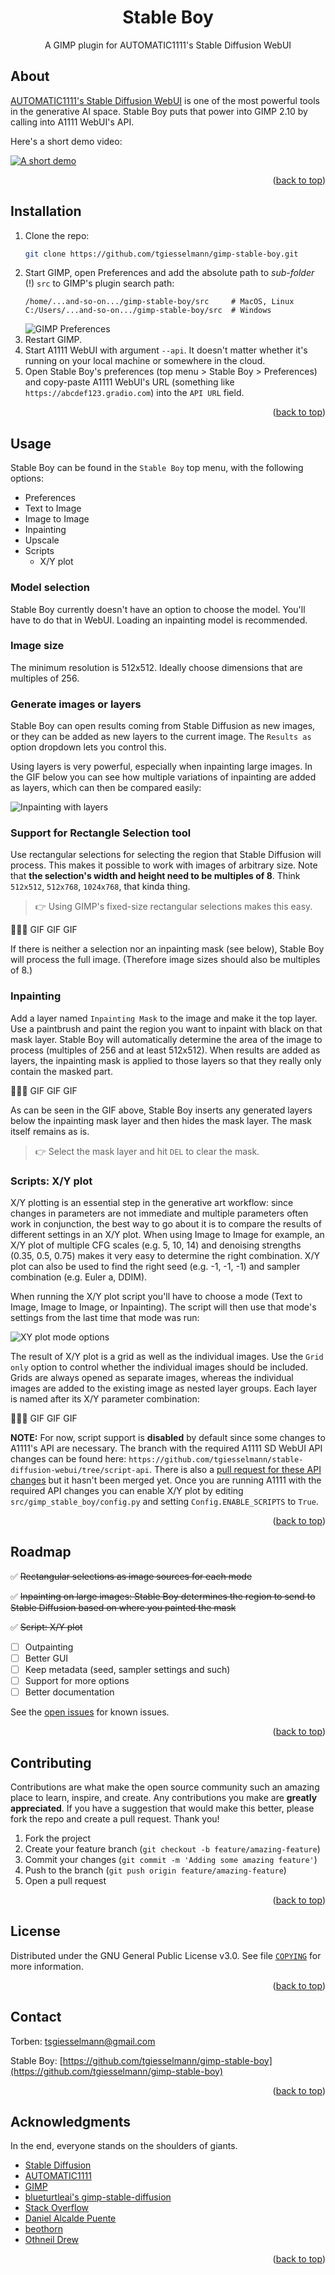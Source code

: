 <a name="readme-top"></a>

<div>
<h1 align="center">Stable Boy</h1>
  <p align="center">
    A GIMP plugin for AUTOMATIC1111's Stable Diffusion WebUI
  </p>
</div>

## About

[AUTOMATIC1111's Stable Diffusion WebUI](https://github.com/AUTOMATIC1111/stable-diffusion-webui) is one of the most powerful tools in the generative AI space. Stable Boy puts that power into GIMP 2.10 by calling into A1111 WebUI's API.

Here's a short demo video:

[![A short demo](./public/images/demo-video-screenshot.png)](https://youtu.be/YMVog30OcTI)

<p align="right">(<a href="#readme-top">back to top</a>)</p>


## Installation

1. Clone the repo:
   ```sh
   git clone https://github.com/tgiesselmann/gimp-stable-boy.git
   ```
1. Start GIMP, open Preferences and add the absolute path to _sub-folder_ (!) `src` to GIMP's plugin search path:
   ```
   /home/...and-so-on.../gimp-stable-boy/src     # MacOS, Linux
   C:/Users/...and-so-on.../gimp-stable-boy/src  # Windows
   ```
   ![GIMP Preferences](public/images/gimp-prefs-plugin-path.png)
1. Restart GIMP.
1. Start A1111 WebUI with argument `--api`. It doesn't matter whether it's running on your local machine or somewhere in the cloud.
1. Open Stable Boy's preferences (top menu > Stable Boy > Preferences) and copy-paste A1111 WebUI's URL (something like `https://abcdef123.gradio.com`) into the `API URL` field.

<p align="right">(<a href="#readme-top">back to top</a>)</p>


## Usage

Stable Boy can be found in the `Stable Boy` top menu, with the following options:
- Preferences
- Text to Image
- Image to Image
- Inpainting
- Upscale
- Scripts
  - X/Y plot

### Model selection

Stable Boy currently doesn't have an option to choose the model. You'll have to do that in WebUI. Loading an inpainting model is recommended.

### Image size

The minimum resolution is 512x512. Ideally choose dimensions that are multiples of 256.

### Generate images or layers

Stable Boy can open results coming from Stable Diffusion as new images, or they can be added as new layers to the current image. The `Results as` option dropdown lets you control this.

Using layers is very powerful, especially when inpainting large images. In the GIF below you can see how multiple variations of inpainting are added as layers, which can then be compared easily:

<!-- ![Inpainting with layers](public/images/inpainting_with_layers.gif) -->
![Inpainting with layers](public/images/inpainting_v5.gif)

### Support for Rectangle Selection tool

Use rectangular selections for selecting the region that Stable Diffusion will process. This makes it possible to work with images of arbitrary size. Note that **the selection's width and height need to be multiples of 8**. Think `512x512`, `512x768`, `1024x768`, that kinda thing.

> 👉 Using GIMP's fixed-size rectangular selections makes this easy.

🔴🔴🔴 GIF GIF GIF

If there is neither a selection nor an inpainting mask (see below), Stable Boy will process the full image. (Therefore image sizes should also be multiples of 8.)

### Inpainting

Add a layer named `Inpainting Mask` to the image and make it the top layer. Use a paintbrush and paint the region you want to inpaint with black on that mask layer. Stable Boy will automatically determine the area of the image to process (multiples of 256 and at least 512x512). When results are added as layers, the inpainting mask is applied to those layers so that they really only contain the masked part.

🔴🔴🔴 GIF GIF GIF

As can be seen in the GIF above, Stable Boy inserts any generated layers below the inpainting mask layer and then hides the mask layer. The mask itself remains as is.

> 👉 Select the mask layer and hit `DEL` to clear the mask.

### Scripts: X/Y plot

X/Y plotting is an essential step in the generative art workflow: since changes in parameters are not immediate and multiple parameters often work in conjunction, the best way to go about it is to compare the results of different settings in an X/Y plot. When using Image to Image for example, an X/Y plot of multiple CFG scales (e.g. 5, 10, 14) and denoising strengths (0.35, 0.5, 0.75) makes it very easy to determine the right combination. X/Y plot can also be used to find the right seed (e.g. -1, -1, -1) and sampler combination (e.g. Euler a, DDIM).

When running the X/Y plot script you'll have to choose a mode (Text to Image, Image to Image, or Inpainting). The script will then use that mode's settings from the last time that mode was run:

![XY plot mode options](public/images/xy_plot_mode_selection.png)

The result of X/Y plot is a grid as well as the individual images. Use the `Grid only` option to control whether the individual images should be included. Grids are always opened as separate images, whereas the individual images are added to the existing image as nested layer groups. Each layer is named after its X/Y parameter combination:

🔴🔴🔴 GIF GIF GIF

**NOTE:** For now, script support is **disabled** by default since some changes to A1111's API are necessary. The branch with the required A1111 SD WebUI API changes can be found here: `https://github.com/tgiesselmann/stable-diffusion-webui/tree/script-api`. There is also a [pull request for these API changes](https://github.com/AUTOMATIC1111/stable-diffusion-webui/pull/5940) but it hasn't been merged yet. Once you are running A1111 with the required API changes you can enable X/Y plot by editing `src/gimp_stable_boy/config.py` and setting `Config.ENABLE_SCRIPTS` to `True`.

<p align="right">(<a href="#readme-top">back to top</a>)</p>


## Roadmap

✅ ~~Rectangular selections as image sources for each mode~~

✅ ~~Inpainting on large images: Stable Boy determines the region to send to Stable Diffusion based on where you painted the mask~~

✅ ~~Script: X/Y plot~~

- [ ] Outpainting
- [ ] Better GUI
- [ ] Keep metadata (seed, sampler settings and such)
- [ ] Support for more options
- [ ] Better documentation

See the [open issues](https://github.com/tgiesselmann/gimp-stable-boy/issues) for known issues.

<p align="right">(<a href="#readme-top">back to top</a>)</p>


## Contributing

Contributions are what make the open source community such an amazing place to learn, inspire, and create. Any contributions you make are **greatly appreciated**. If you have a suggestion that would make this better, please fork the repo and create a pull request. Thank you!

1. Fork the project
2. Create your feature branch (`git checkout -b feature/amazing-feature`)
3. Commit your changes (`git commit -m 'Adding some amazing feature'`)
4. Push to the branch (`git push origin feature/amazing-feature`)
5. Open a pull request

<p align="right">(<a href="#readme-top">back to top</a>)</p>


## License

Distributed under the GNU General Public License v3.0. See file [`COPYING`](COPYING) for more information.

<p align="right">(<a href="#readme-top">back to top</a>)</p>


## Contact

Torben: tsgiesselmann@gmail.com

Stable Boy: [https://github.com/tgiesselmann/gimp-stable-boy](https://github.com/tgiesselmann/gimp-stable-boy)

<p align="right">(<a href="#readme-top">back to top</a>)</p>


## Acknowledgments

In the end, everyone stands on the shoulders of giants.

* [Stable Diffusion](https://github.com/CompVis/stable-diffusion)
* [AUTOMATIC1111](https://github.com/AUTOMATIC1111/stable-diffusion-webui)
* [GIMP](https://www.gimp.org/)
* [blueturtleai's gimp-stable-diffusion](https://github.com/blueturtleai/gimp-stable-diffusion)
* [Stack Overflow](https://stackoverflow.com/)
* [Daniel Alcalde Puente](https://github.com/danielalcalde)
* [beothorn](https://github.com/beothorn)
* [Othneil Drew](https://github.com/othneildrew)

<p align="right">(<a href="#readme-top">back to top</a>)</p>
